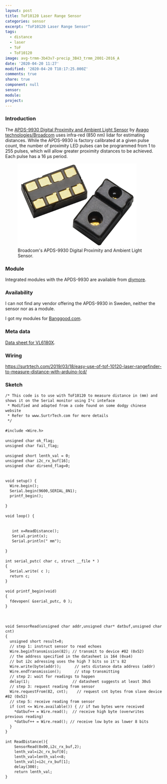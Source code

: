 ```yaml
---
layout: post
title: ToF10120 Laser Range Sensor
categories: sensor
excerpt: "ToF10120 Laser Range Sensor"
tags:
  - distance
  - laser
  - ToF
  - ToF10120
image: avg-trmm-3b43v7-precip_3B43_trmm_2001-2016_A
date: '2020-04-20 11:27'
modified: '2020-04-20 T18:17:25.000Z'
comments: true
share: true
component: null
sensor:
module:
project:
---
```


### Introduction

The [APDS-9930 Digital Proximity and Ambient Light Sensor](../docs/av02-3190en_ds_apds-9930_2015-11-13.pdf) by [Avago technologies/Broadcom](www.avagotech.com) uses infra-red (850 nm) lidar for estimating distances. While the APDS-9930 is factory calibrated at a given pulse count, the number of proximity LED pulses can be programmed from 1 to 255 pulses, which will allow greater proximity distances to be achieved. Each pulse has a 16 μs period.

<figure>
<img src="../../images/sensor-APDS-9930.png">
<figcaption> Broadcom's APDS-9930 Digital Proximity and Ambient Light Sensor. </figcaption>
</figure>

### Module

Integrated modules with the APDS-9930 are available from [diymore](https://www.diymore.cc/products/apds-9930-proximity-sensor-approaching-and-non-contact-proximity-module-ckin).

### Availability

I can not find any vendor offering the APDS-9930 in Sweden, neither the sensor nor as a module.

I got my modules for [Banggood.com](https://www.banggood.com/10pcs-CJMCU-9930-APDS-9930-Proximity-and-Non-Contact-Gesture-Recognition-Detection-Attitude-Sensor-p-1104981.html?utm_design=131&utm_email=1585396804_2324_08&utm_source=emarsys&utm_medium=Shipoutinform190813&utm_campaign=trigger-emarsys&utm_content=Gakki&sc_src=email_2671705&sc_eh=9a59c5efb8cf9f481&sc_llid=20461599&sc_lid=104858042&sc_uid=53Z60pdPrF&cur_warehouse=CN).

### Meta data

[Data sheet for VL6180X](https://www.pololu.com/file/0J961/VL6180X.pdf).

### Wiring

https://surtrtech.com/2019/03/18/easy-use-of-tof-10120-laser-rangefinder-to-measure-distance-with-arduino-lcd/

### Sketch

```
/* This code is to use with ToF10120 to measure distance in (mm) and shows it on the Serial monitor using I²c inteface
 * Modified and adapted from a code found on some dodgy chinese website
 * Refer to www.SurtrTech.com for more details
 */

#include <Wire.h>

unsigned char ok_flag;
unsigned char fail_flag;

unsigned short lenth_val = 0;
unsigned char i2c_rx_buf[16];
unsigned char dirsend_flag=0;


void setup() {
  Wire.begin();
  Serial.begin(9600,SERIAL_8N1);
  printf_begin();          

}

void loop() {


   int x=ReadDistance();
   Serial.print(x);
   Serial.println(" mm");

}

int serial_putc( char c, struct __file * )
{
  Serial.write( c );
  return c;
}

void printf_begin(void)
{
  fdevopen( &serial_putc, 0 );
}



void SensorRead(unsigned char addr,unsigned char* datbuf,unsigned char cnt)
{
  unsigned short result=0;
  // step 1: instruct sensor to read echoes
  Wire.beginTransmission(82); // transmit to device #82 (0x52)
  // the address specified in the datasheet is 164 (0xa4)
  // but i2c adressing uses the high 7 bits so it's 82
  Wire.write(byte(addr));      // sets distance data address (addr)
  Wire.endTransmission();      // stop transmitting
  // step 2: wait for readings to happen
  delay(1);                   // datasheet suggests at least 30uS
  // step 3: request reading from sensor
  Wire.requestFrom(82, cnt);    // request cnt bytes from slave device #82 (0x52)
  // step 5: receive reading from sensor
  if (cnt <= Wire.available()) { // if two bytes were received
    *datbuf++ = Wire.read();  // receive high byte (overwrites previous reading)
    *datbuf++ = Wire.read(); // receive low byte as lower 8 bits
  }
}

int ReadDistance(){
    SensorRead(0x00,i2c_rx_buf,2);
    lenth_val=i2c_rx_buf[0];
    lenth_val=lenth_val<<8;
    lenth_val|=i2c_rx_buf[1];
    delay(300);
    return lenth_val;
}
```
